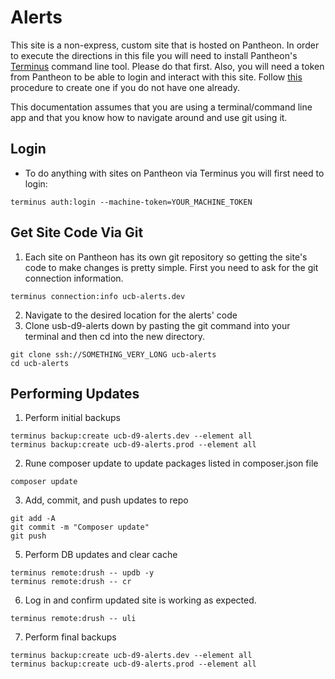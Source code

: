 # Alerts

This site is a non-express, custom site that is hosted on Pantheon. In order to execute the directions in this file you will need to install Pantheon's [Terminus](https://pantheon.io/docs/terminus/install) command line tool. Please do that first. Also, you will need a token from Pantheon to be able to login and interact with this site. Follow [this](https://pantheon.io/docs/machine-tokens) procedure to create one if you do not have one already.

This documentation assumes that you are using a terminal/command line app and that you know how to navigate around and use git using it.

## Login

- To do anything with sites on Pantheon via Terminus you will first need to login:
```
terminus auth:login --machine-token=YOUR_MACHINE_TOKEN
```

## Get Site Code Via Git

1. Each site on Pantheon has its own git repository so getting the site's code to make changes is pretty simple. First you need to ask for the git connection information. 
```
terminus connection:info ucb-alerts.dev
```

2. Navigate to the desired location for the alerts' code
3. Clone usb-d9-alerts down by pasting the git command into your terminal and then cd into the new directory.
```
git clone ssh://SOMETHING_VERY_LONG ucb-alerts
cd ucb-alerts
```

## Performing Updates

1. Perform initial backups
```
terminus backup:create ucb-d9-alerts.dev --element all
terminus backup:create ucb-d9-alerts.prod --element all
```

2. Rune composer update to update packages listed in composer.json file
```
composer update
```

3. Add, commit, and push updates to repo
```
git add -A
git commit -m "Composer update"
git push
```

5. Perform DB updates and clear cache
```
terminus remote:drush -- updb -y
terminus remote:drush -- cr
```

6. Log in and confirm updated site is working as expected.
```
terminus remote:drush -- uli
```

7. Perform final backups
```
terminus backup:create ucb-d9-alerts.dev --element all
terminus backup:create ucb-d9-alerts.prod --element all
```
